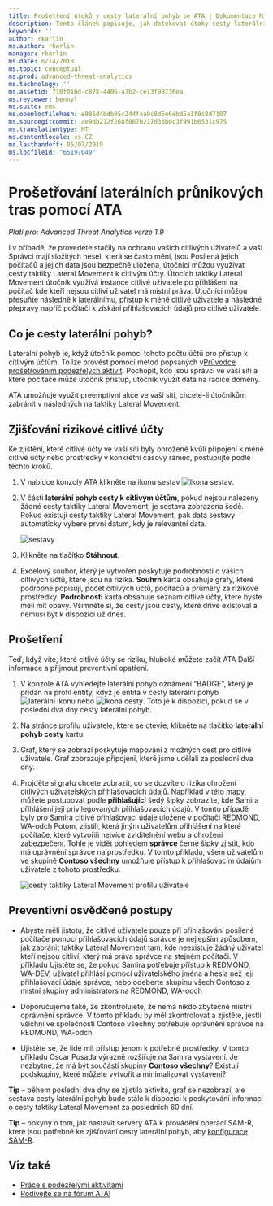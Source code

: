 ```yaml
---
title: Prošetření útoků v cesty laterální pohyb se ATA | Dokumentace Microsoftu
description: Tento článek popisuje, jak detekovat útoky cesty laterální pohyb s Advanced Threat Analytics (ATA).
keywords: ''
author: rkarlin
ms.author: rkarlin
manager: rkarlin
ms.date: 6/14/2018
ms.topic: conceptual
ms.prod: advanced-threat-analytics
ms.technology: ''
ms.assetid: 710f01bd-c878-4406-a7b2-ce13f98736ea
ms.reviewer: bennyl
ms.suite: ems
ms.openlocfilehash: e985d4bdb95c244faa9c8d5e6ebd5a1f8c8d7107
ms.sourcegitcommit: ae9db212f268f067b217d33b0c3f991b6531c975
ms.translationtype: MT
ms.contentlocale: cs-CZ
ms.lasthandoff: 05/07/2019
ms.locfileid: "65197049"
---
```

# <a name="investigating-lateral-movement-paths-with-ata"></a>Prošetřování laterálních průnikových tras pomocí ATA


*Platí pro: Advanced Threat Analytics verze 1.9*

I v případě, že provedete stačily na ochranu vašich citlivých uživatelů a vaši Správci mají složitých hesel, která se často mění, jsou Posílená jejich počítačů a jejich data jsou bezpečně uložena, útočníci můžou využívat cesty taktiky Lateral Movement k citlivým účty. Útocích taktiky Lateral Movement útočník využívá instance citlivé uživatele po přihlášení na počítač kde kteří nejsou citliví uživatel má místní práva. Útočníci můžou přesuňte následně k laterálnímu, přístup k méně citlivé uživatele a následné přepravy napříč počítači k získání přihlašovacích údajů pro citlivé uživatele. 

## <a name="what-is-a-lateral-movement-path"></a>Co je cesty laterální pohyb?

Laterální pohyb je, když útočník pomocí tohoto počtu účtů pro přístup k citlivým účtům. To lze provést pomocí metod popsaných v[Průvodce prošetřováním podezřelých aktivit](suspicious-activity-guide.md). Pochopit, kdo jsou správci ve vaší síti a které počítače může útočník přístup, útočník využít data na řadiče domény. 

ATA umožňuje využít preemptivní akce ve vaší síti, chcete-li útočníkům zabránit v následných na taktiky Lateral Movement.

## <a name="discovery-your-at-risk-sensitive-accounts"></a>Zjišťování rizikové citlivé účty

Ke zjištění, které citlivé účty ve vaší síti byly ohrožené kvůli připojení k méně citlivé účty nebo prostředky v konkrétní časový rámec, postupujte podle těchto kroků. 

1. V nabídce konzoly ATA klikněte na ikonu sestav ![Ikona sestav](./media/ata-report-icon.png).

2. V části **laterální pohyb cesty k citlivým účtům**, pokud nejsou nalezeny žádné cesty taktiky Lateral Movement, je sestava zobrazena šedě. Pokud existují cesty taktiky Lateral Movement, pak data sestavy automaticky vybere první datum, kdy je relevantní data. 

   ![sestavy](./media/reports.png)

3. Klikněte na tlačítko **Stáhnout**.

4. Excelový soubor, který je vytvořen poskytuje podrobnosti o vašich citlivých účtů, které jsou na rizika. **Souhrn** karta obsahuje grafy, které podrobně popisují, počet citlivých účtů, počítačů a průměry za rizikové prostředky. **Podrobnosti** karta obsahuje seznam citlivé účty, které byste měli mít obavy. Všimněte si, že cesty jsou cesty, které dříve existoval a nemusí být k dispozici už dnes.


## <a name="investigate"></a>Prošetření

Teď, když víte, které citlivé účty se riziku, hluboké můžete začít ATA Další informace a přijmout preventivní opatření.

1. V konzole ATA vyhledejte laterální pohyb oznámení "BADGE", který je přidán na profil entity, když je entita v cesty laterální pohyb ![laterální ikonu](./media/lateral-movement-icon.png) nebo ![Ikona cesty](./media/paths-icon.png). Toto je k dispozici, pokud se v poslední dva dny cesty laterální pohyb.

2. Na stránce profilu uživatele, které se otevře, klikněte na tlačítko **laterální pohyb cesty** kartu.

3. Graf, který se zobrazí poskytuje mapování z možných cest pro citlivé uživatele. Graf zobrazuje připojení, které jsme udělali za poslední dva dny.

4. Projděte si grafu chcete zobrazit, co se dozvíte o rizika ohrožení citlivých uživatelských přihlašovacích údajů. Například v této mapy, můžete postupovat podle **přihlašující** šedý šipky zobrazíte, kde Samira přihlášení její privilegovaných přihlašovacích údajů. V tomto případě byly pro Samira citlivé přihlašovací údaje uložené v počítači REDMOND, WA-odch Potom, zjistili, která jiným uživatelům přihlášení na které počítače, které vytvořili nejvíce zviditelnění webu a ohrožení zabezpečení. Tohle je vidět pohledem **správce** černé šipky zjistit, kdo má oprávnění správce na prostředku. V tomto příkladu, všem uživatelům ve skupině **Contoso všechny** umožňuje přístup k přihlašovacím údajům uživatele z tohoto prostředku.  

   ![cesty taktiky Lateral Movement profilu uživatele](media/user-profile-lateral-movement-paths.png)


## <a name="preventative-best-practices"></a>Preventivní osvědčené postupy

- Abyste měli jistotu, že citlivé uživatele pouze při přihlašování posílené počítače pomocí přihlašovacích údajů správce je nejlepším způsobem, jak zabránit taktiky Lateral Movement tam, kde neexistuje žádný uživatel kteří nejsou citliví, který má práva správce na stejném počítači. V příkladu Ujistěte se, že pokud Samira potřebuje přístup k REDMOND, WA-DEV, uživatel přihlásí pomocí uživatelského jména a hesla než její přihlašovací údaje správce, nebo odeberte skupinu všech Contoso z místní skupiny administrators na REDMOND, WA-odch

- Doporučujeme také, že zkontrolujete, že nemá nikdo zbytečné místní oprávnění správce. V tomto příkladu by měl zkontrolovat a zjistěte, jestli všichni ve společnosti Contoso všechny potřebuje oprávnění správce na REDMOND, WA-odch

- Ujistěte se, že lidé mít přístup jenom k potřebné prostředky. V tomto příkladu Oscar Posada výrazně rozšiřuje na Samira vystavení. Je nezbytné, že má být součástí skupiny **Contoso všechny**? Existují podskupiny, které můžete vytvořit a minimalizovat vystavení?

**Tip** – během poslední dva dny se zjistila aktivita, graf se nezobrazí, ale sestava cesty laterální pohyb bude stále k dispozici k poskytování informací o cesty taktiky Lateral Movement za posledních 60 dní.

**Tip** – pokyny o tom, jak nastavit servery ATA k provádění operací SAM-R, které jsou potřebné ke zjišťování cesty laterální pohyb, aby [konfigurace SAM-R](install-ata-step9-samr.md).




## <a name="see-also"></a>Viz také
- [Práce s podezřelými aktivitami](working-with-suspicious-activities.md)
- [Podívejte se na fórum ATA!](https://social.technet.microsoft.com/Forums/security/home?forum=mata)
